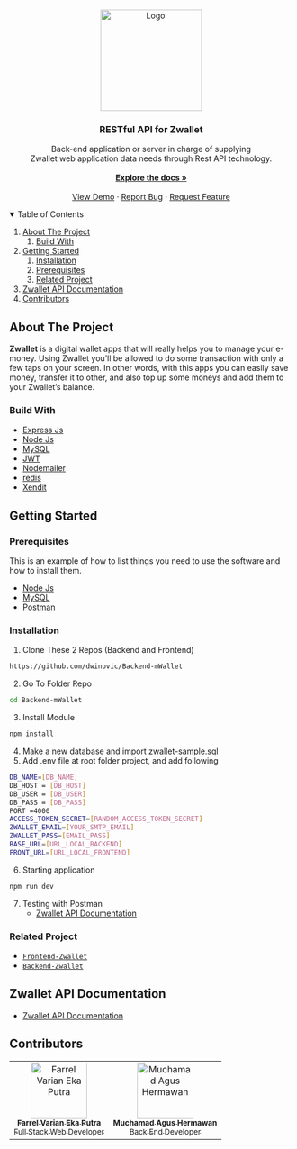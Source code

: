 <!-- PROJECT LOGO -->
<br />
<p align="center">
  <a href="https://github.com/dwinovic/Backend-mWallet">
    <img src="https://res.cloudinary.com/dnv-images/image/upload/v1631717683/Zwallet/ewallet_1_tzfymc.svg" alt="Logo" width="180" height="180">
  </a>

  <h3 align="center">RESTful API for Zwallet</h3>

  <p align="center">
    Back-end application or server in charge  of supplying  <br/> Zwallet web application data needs through Rest API technology.<br/>
    <br />
    <a href="https://github.com/dwinovic/Backend-mWallet"><strong>Explore the docs »</strong></a>
    <br />
    <br />
    <a href="https://zwallet-matrix.vercel.app/">View Demo</a>
    ·
    <a href="https://github.com/dwinovic/Backend-mWallet">Report Bug</a>
    ·
    <a href="https://github.com/dwinovic/Backend-mWallet">Request Feature</a>
  </p>
</p>

<!-- TABLE OF CONTENTS -->
<details open="open">
  <summary>Table of Contents</summary>
  <ol>
    <li>
      <a href="#about-the-project">About The Project</a>
        <ol>
            <li>
                <a href="#build-with">Build With</a>
            </li>
        </ol>
    </li>
    <li>
      <a href="#getting-started">Getting Started</a>
      <ol>
        <li>
          <a href="#installation">Installation</a>
        </li>
        <li>
          <a href="#prerequisites">Prerequisites</a>
        </li>
        <li>
          <a href="#related-project">Related Project</a>
        </li>
      </ol>
    </li>
    <li><a href="#zwallet-api-documentation">Zwallet API Documentation</a></li>
    <li><a href="#contributors">Contributors</a></li>
  </ol>
</details>

## About The Project

<b>Zwallet</b> is a digital wallet apps that will really helps you to manage your e-money. Using Zwallet you’ll be allowed to do some transaction with only a few taps on your screen. In other words, with this apps you can easily save money, transfer it to other, and also top up some moneys and add them to your Zwallet’s balance.

### Build With
* [Express Js](https://expressjs.com/)
* [Node Js](https://nodejs.org/en/)
* [MySQL](https://www.mysql.com/)
* [JWT](https://jwt.io/)
* [Nodemailer](https://nodemailer.com/about/)
* [redis](https://redis.io/)
* [Xendit](https://www.xendit.co/)

## Getting Started

### Prerequisites

This is an example of how to list things you need to use the software and how to install them.
* [Node Js](https://nodejs.org/en/download/)
* [MySQL](https://www.mysql.com/downloads/)
* [Postman](https://www.postman.com/downloads/)

### Installation
    
1. Clone These 2 Repos (Backend and Frontend)
```sh
https://github.com/dwinovic/Backend-mWallet
```
2. Go To Folder Repo
```sh
cd Backend-mWallet
```
3. Install Module
```sh
npm install
```
4. Make a new database and import [zwallet-sample.sql](https://drive.google.com/file/d/1WwWDDorXfAUq7dJIgupJ_MKBlELKkMc4/view?usp=sharing)
5. Add .env file at root folder project, and add following
```sh
DB_NAME=[DB_NAME]
DB_HOST = [DB_HOST]
DB_USER = [DB_USER]
DB_PASS = [DB_PASS]
PORT =4000
ACCESS_TOKEN_SECRET=[RANDOM_ACCESS_TOKEN_SECRET]
ZWALLET_EMAIL=[YOUR_SMTP_EMAIL]
ZWALLET_PASS=[EMAIL_PASS]
BASE_URL=[URL_LOCAL_BACKEND]
FRONT_URL=[URL_LOCAL_FRONTEND]
```
6. Starting application
```sh
npm run dev
```
7. Testing with Postman
    * [Zwallet API Documentation](https://documenter.getpostman.com/view/13709692/Tzz4RfES#acbbeee4-4be5-4a99-8185-24f2c3ea10c6)

### Related Project
* [`Frontend-Zwallet`](https://github.com/dwinovic/zwallet)
* [`Backend-Zwallet`](https://github.com/dwinovic/Backend-mWallet)

## Zwallet API Documentation

* [Zwallet API Documentation](https://documenter.getpostman.com/view/13709692/Tzz4RfES#acbbeee4-4be5-4a99-8185-24f2c3ea10c6)

## Contributors

<center>
  <table>
    <tr>
      <td align="center">
        <a href="https://github.com/farrelvarian">
          <img width="100" src="https://avatars.githubusercontent.com/u/42968960?v=4" alt="Farrel Varian Eka Putra"><br/>
          <sub><b>Farrel Varian Eka Putra</b></sub> <br/>
          <sub>Full Stack Web Developer</sub>
        </a>
      </td>
      <td align="center">
        <a href="https://github.com/19damah23">
          <img width="100" src="https://media-exp1.licdn.com/dms/image/C5603AQG98I3VT9Wc5g/profile-displayphoto-shrink_800_800/0/1630549889980?e=1637193600&v=beta&t=EL-sEsGitFv9TeZofjNhs7fVZa0RxLSwxhyqhF3Xt8A" alt="Muchamad Agus Hermawan"><br/>
          <sub><b>Muchamad Agus Hermawan</b></sub> <br/>
          <sub>Back End Developer</sub>
        </a>
      </td>
    </tr>
  </table>
</center>
